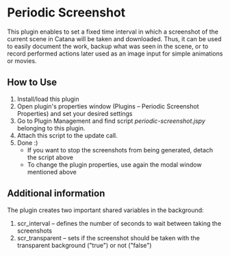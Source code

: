 # Periodic Screenshot

This plugin enables to set a fixed time interval in which a screenshot of the current scene in Catana will be taken and downloaded.
Thus, it can be used to easily document the work, backup what was seen in the scene, or to record performed actions later used as an image input for simple animations or movies.

## How to Use
1. Install/load this plugin
2. Open plugin's properties window (Plugins – Periodic Screenshot Properties) and set your desired settings
3. Go to Plugin Management and find script *periodic-screenshot.jspy* belonging to this plugin.
4. Attach this script to the update call.
5. Done :)
    - If you want to stop the screenshots from being generated, detach the script above
    - To change the plugin properties, use again the modal window mentioned above

## Additional information
The plugin creates two important shared variables in the background:  
1. scr_interval – defines the number of seconds to wait between taking the screenshots  
2. scr_transparent – sets if the screenshot should be taken with the transparent background ("true") or not ("false")  
